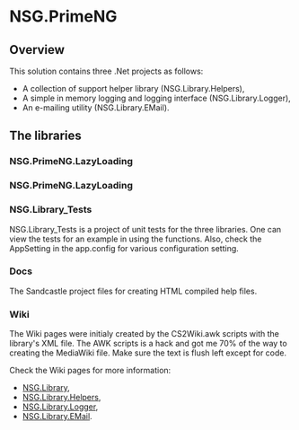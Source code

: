 # NSG.PrimeNG
## Overview
This solution contains three .Net projects as follows:
- A collection of support helper library (NSG.Library.Helpers),
- A simple in memory logging and logging interface (NSG.Library.Logger),
- An e-mailing utility (NSG.Library.EMail).

## The libraries
### NSG.PrimeNG.LazyLoading

### NSG.PrimeNG.LazyLoading

### NSG.Library_Tests
NSG.Library_Tests is a project of unit tests for the three libraries.
One can view the tests for an example in using the functions.
Also, check the AppSetting in the app.config for various configuration setting.

### Docs
The Sandcastle project files for creating HTML compiled help files.

### Wiki
The Wiki pages were initialy created by the CS2Wiki.awk scripts with the library's XML file.
The AWK scripts is a hack and got me 70% of the way to creating the MediaWiki file.
Make sure the text is flush left except for code.

Check the Wiki pages for more information:
- [NSG.Library](https://github.com/PHuhn/NSG.Library/wiki/NSG.Library),
- [NSG.Library.Helpers](https://github.com/PHuhn/NSG.Library/wiki/NSG.Library.Helpers),
- [NSG.Library.Logger](https://github.com/PHuhn/NSG.Library/wiki/NSG.Library.Logger),
- [NSG.Library.EMail](https://github.com/PHuhn/NSG.Library/wiki/NSG.Library.EMail).
